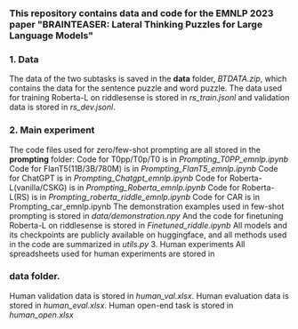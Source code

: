 ### This repository contains data and code for the EMNLP 2023 paper "BRAINTEASER: Lateral Thinking Puzzles for Large Language Models"
### 1. **Data**
The data of the two subtasks is saved in the **data** folder, *BTDATA.zip*, which contains the data for the sentence puzzle and word puzzle. The data used for training Roberta-L on riddlesense is stored 
in *rs_train.jsonl* and validation data is stored in *rs_dev.jsonl*.

### 2. **Main experiment**
The code files used for zero/few-shot prompting are all stored 
in the **prompting** folder:
Code for T0pp/T0p/T0 is in *Prompting_T0PP_emnlp.ipynb*
Code for FlanT5(11B/3B/780M) is in 
*Prompting_FlanT5_emnlp.ipynb*
Code for ChatGPT is in *Prompting_Chatgpt_emnlp.ipynb*
Code for Roberta-L(vanilla/CSKG) is in 
*Prompting_Roberta_emnlp.ipynb*
Code for Roberta-L(RS) is in 
*Prompting_roberta_riddle_emnlp.ipynb*
Code for CAR is in Prompting_car_emnlp.ipynb
The demonstration examples used in few-shot prompting is 
stored in *data/demonstration.npy*
And the code for finetuning Roberta-L on riddlesense is 
stored in *Finetuned_riddle.ipynb*
All models and its checkpoints are publicly available on 
huggingface, and all methods used in the code are 
summarized in *utils.py*
3. Human experiments
All spreadsheets used for human experiments are stored in 
### **data** folder.
Human validation data is stored in *human_val.xlsx*.
Human evaluation data is stored in *human_eval.xlsx*.
Human open-end task is stored in *human_open.xlsx*
